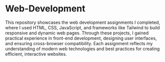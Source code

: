 # Web-Development
This repository showcases the web development assignments I completed, where I used HTML, CSS, JavaScript, and frameworks like Tailwind to build responsive and dynamic web pages. Through these projects, I gained practical experience in front-end development, designing user interfaces, and ensuring cross-browser compatibility. Each assignment reflects my understanding of modern web technologies and best practices for creating efficient, interactive websites.
